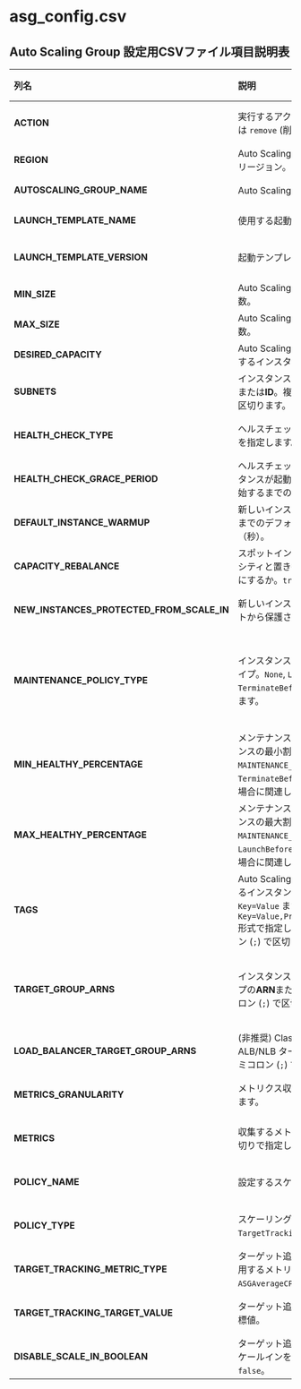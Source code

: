 # asg_config.csv

## Auto Scaling Group 設定用CSVファイル項目説明表

| 列名 | 説明 | 必須 | 補足 |
|:---|:---|:---|:---|
| **ACTION** | 実行するアクション。`add` (作成/更新) または `remove` (削除) を指定します。 | はい | `add` アクションの場合、既存のAuto Scaling Groupがあれば更新を試み、なければ新規作成します。<br> `remove` アクションの場合、指定されたASGを強制削除します。 |
| **REGION** | Auto Scaling Group をデプロイするAWSリージョン。 | はい | 例: `ap-northeast-1` |
| **AUTOSCALING_GROUP_NAME** | Auto Scaling Group の名前。 | はい | 各リージョンで一意である必要があります。 |
| **LAUNCH_TEMPLATE_NAME** | 使用する起動テンプレートの名前。 | はい | |
| **LAUNCH_TEMPLATE_VERSION** | 起動テンプレートのバージョン。 | いいえ | 指定しない場合、`$Latest` (最新バージョン) が使用されます。 |
| **MIN_SIZE** | Auto Scaling Group の最小インスタンス数。 | はい | |
| **MAX_SIZE** | Auto Scaling Group の最大インスタンス数。 | はい | |
| **DESIRED_CAPACITY** | Auto Scaling Group が最初に起動する希望するインスタンス数。 | はい | |
| **SUBNETS** | インスタンスを起動するサブネットの**名前**または**ID**。複数の場合はセミコロン (`;`) で区切ります。 | はい | 例: `subnet-xxxxxxxxxxxxxxxxx;my-public-subnet`。<br> サブネット名を指定した場合、スクリプトは対応するIDを解決しようとします。 |
| **HEALTH_CHECK_TYPE** | ヘルスチェックのタイプ。`EC2` または `ELB` を指定します。 | いいえ | 指定しない場合、デフォルトは `EC2` です。<br> `ELB` を指定する場合は、関連するターゲットグループが設定されている必要があります。 |
| **HEALTH_CHECK_GRACE_PERIOD** | ヘルスチェックの猶予期間（秒）。インスタンスが起動してからヘルスチェックを開始するまでの時間。 | いいえ | デフォルトは300秒です。 |
| **DEFAULT_INSTANCE_WARMUP** | 新しいインスタンスが稼働中と見なされるまでのデフォルトのウォームアップ時間（秒）。 | いいえ | この期間中、インスタンスはスケーリングポリシーのクールダウンやヘルスチェックの評価に影響を与えません。 |
| **CAPACITY_REBALANCE** | スポットインスタンスをより新しいキャパシティと置き換える容量リバランスを有効にするか。`true` または `false`。 | いいえ | デフォルトは `false` です。 |
| **NEW_INSTANCES_PROTECTED_FROM_SCALE_IN** | 新しいインスタンスがスケールインイベントから保護されるか。`true` または `false`。 | いいえ | デフォルトは `false` です。 |
| **MAINTENANCE_POLICY_TYPE** | インスタンスのメンテナンスポリシーのタイプ。`None`, `LaunchBeforeTerminate`, `TerminateBeforeLaunch`, `Custom` を指定します。 | いいえ | `None` または空の場合、ポリシーは設定されません。<br> `LaunchBeforeTerminate` の場合、新しいインスタンスが起動してから古いインスタンスが終了します。`MaxHealthyPercentage` と合わせて使用します。<br> `TerminateBeforeLaunch` の場合、古いインスタンスが終了してから新しいインスタンスが起動します。`MinHealthyPercentage` と合わせて使用します。<br> `Custom` の場合、`MinHealthyPercentage` と `MaxHealthyPercentage` の両方を指定する必要があります。 |
| **MIN_HEALTHY_PERCENTAGE** | メンテナンスイベント中に正常なインスタンスの最小割合（%）。`MAINTENANCE_POLICY_TYPE` が `TerminateBeforeLaunch` または `Custom` の場合に関連します。 | いいえ | `MAINTENANCE_POLICY_TYPE` が `TerminateBeforeLaunch` の場合、指定がないとデフォルトで `90` が使用されます。<br> `Custom` の場合は必須です。 |
| **MAX_HEALTHY_PERCENTAGE** | メンテナンスイベント中に正常なインスタンスの最大割合（%）。`MAINTENANCE_POLICY_TYPE` が `LaunchBeforeTerminate` または `Custom` の場合に関連します。 | いいえ | `MAINTENANCE_POLICY_TYPE` が `LaunchBeforeTerminate` の場合、指定がないとデフォルトで `110` が使用されます。<br> `Custom` の場合は必須です。 |
| **TAGS** | Auto Scaling Group とそれにアタッチされるインスタンスに適用するタグ。`Key=Value` または `Key=Value,PropagateAtLaunch=true/false` 形式で指定し、複数指定の場合はセミコロン (`;`) で区切ります。 | いいえ | `PropagateAtLaunch` は、このタグを起動されたインスタンスに伝播させるか否か（`true` または `false`）を制御します。省略した場合のデフォルトは `true` です。<br> 例: `Name=MyWebApp;Environment=Prod;Owner=AdminTeam,PropagateAtLaunch=false` |
| **TARGET_GROUP_ARNS** | インスタンスを登録するターゲットグループの**ARN**または**名前**。複数の場合はセミコロン (`;`) で区切ります。 | いいえ | ALB/NLB のターゲットグループにASGインスタンスを登録する場合に使用します。<br> 名前を指定した場合、スクリプトは対応するARNを解決しようとします。<br> 例: `arn:aws:elasticloadbalancing:ap-northeast-1:123456789012:targetgroup/my-tg/xxxxxxxxxxxxxxxxx` または `my-target-group-name` |
| **LOAD_BALANCER_TARGET_GROUP_ARNS** | (非推奨) Classic Load Balancer または ALB/NLB ターゲットグループのARN。セミコロン (`;`) で区切ります。 | いいえ | AWS CLI では `--load-balancer-target-group-arns` は非推奨となっています。代わりに `TARGET_GROUP_ARNS` を使用してください。**このスクリプトでは現在処理されません。** |
| **METRICS_GRANULARITY** | メトリクス収集の粒度。`1Minute` を指定します。 | いいえ | `METRICS` と合わせて設定します。 |
| **METRICS** | 収集するメトリクスのリスト。スペース区切りで指定します。 | いいえ | 例: `GroupMinSize GroupMaxSize GroupInServiceInstances` など。<br> 利用可能なメトリクスについてはAWSのドキュメントを参照してください。 |
| **POLICY_NAME** | 設定するスケーリングポリシーの名前。 | いいえ | `POLICY_TYPE` と合わせて設定します。 |
| **POLICY_TYPE** | スケーリングポリシーのタイプ。`TargetTrackingScaling` を指定します。 | いいえ | 他のタイプ（例: `SimpleScaling`, `StepScaling`）も存在しますが、このスクリプトでは `TargetTrackingScaling` のみが実装されています。 |
| **TARGET_TRACKING_METRIC_TYPE** | ターゲット追跡スケーリングポリシーで使用するメトリクスタイプ。`ASGAverageCPUUtilization` など。 | いいえ | `POLICY_TYPE` が `TargetTrackingScaling` の場合に必須です。<br> 利用可能なメトリクスタイプについてはAWSのドキュメントを参照してください。 |
| **TARGET_TRACKING_TARGET_VALUE** | ターゲット追跡スケーリングポリシーの目標値。 | いいえ | `POLICY_TYPE` が `TargetTrackingScaling` の場合に必須です。 |
| **DISABLE_SCALE_IN_BOOLEAN** | ターゲット追跡スケーリングポリシーでスケールインを無効にするか。`true` または `false`。 | いいえ | デフォルトは `false` です。`POLICY_TYPE` が `TargetTrackingScaling` の場合に関連します。 |


